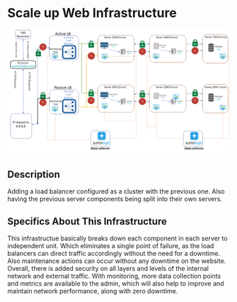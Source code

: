 # Scale up Web Infrastructure

![Image: Scaled Up web infrastructure](3-scale_up.PNG)

## Description

  Adding a load balancer configured as a cluster with the previous one. Also having the previous server components being split into their own servers.

## Specifics About This Infrastructure

  This infrastructue basically breaks down each component in each server to independent unit. Which eliminates a single point of failure, as the load balancers can direct traffic accordingly without the need for a downtime. Also maintenance actions can occur without any downtime on the website. Overall, there is added security on all layers and levels of the internal network and external traffic. With monitoring, more data collection points and metrics are available to the admin, which will also help to improve and maintain network performance, along with zero downtime.
